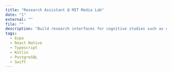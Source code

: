 ```yaml
---
title: "Research Assistant @ MIT Media Lab"
date: "1"
external: ""
file: ""
description: "Build research interfaces for cognitive studies such as doomscrolling intervention app; Data-processing using ML models to predict fatigue levels"
tags:
  - Expo
  - React Native
  - Typescript
  - Kotlin
  - PostgreSQL
  - Swift
---
```

